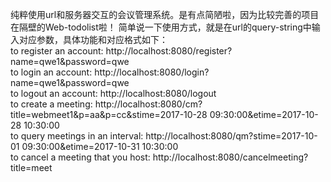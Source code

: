 纯粹使用url和服务器交互的会议管理系统。是有点简陋啦，因为比较完善的项目在隔壁的Web-todolist啦！
简单说一下使用方式，就是在url的query-string中输入对应参数，具体功能和对应格式如下：  
to register an account: http://localhost:8080/register?name=qwe1&password=qwe  
to login an account: http://localhost:8080/login?name=qwe1&password=qwe  
to logout an account: http://localhost:8080/logout  
to create a meeting: http://localhost:8080/cm?title=webmeet1&p=aa&p=cc&stime=2017-10-28 09:30:00&etime=2017-10-28 10:30:00  
to query meetings in an interval: http://localhost:8080/qm?stime=2017-10-01 09:30:00&etime=2017-10-31 10:30:00  
to cancel a meeting that you host: http://localhost:8080/cancelmeeting?title=meet  
